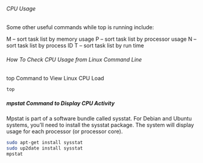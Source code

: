 
###### CPU Usage
Some other useful commands while top is running include:

M – sort task list by memory usage
P – sort task list by processor usage
N – sort task list by process ID
T – sort task list by run time

###### How To Check CPU Usage from Linux Command Line
top Command to View Linux CPU Load

``````sh
top

``````
##### mpstat Command to Display CPU Activity
Mpstat is part of a software bundle called sysstat. For Debian and Ubuntu systems, you’ll need to install the sysstat package.
The system will display usage for each processor (or processor core).
``````sh
sudo apt-get install sysstat
sudo up2date install sysstat
mpstat

``````

``````sh


``````
``````sh


``````
